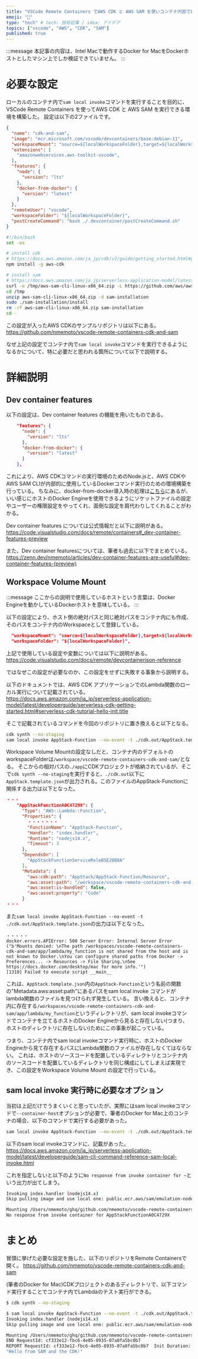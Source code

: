 ```yaml
---
title: "VSCode Remote Containers でAWS CDK と AWS SAM を使いコンテナ内部でLambdaを実行する"
emoji: "📌"
type: "tech" # tech: 技術記事 / idea: アイデア
topics: ["vscode", "AWS", "CDK", "SAM"]
published: true
---
```


:::message
本記事の内容は、Intel Macで動作するDocker for MacをDockerホストとしたマシン上でしか検証できていません。
:::

# 必要な設定

ローカルのコンテナ内で`sam local invoke`コマンドを実行することを目的に、VSCode Remote Containers を使ってAWS CDK と AWS SAM を実行できる環境を構築した。
設定は以下の2ファイルです。

```json:.devcontainer/devcontainer.json
{
  "name": "cdk-and-sam",
  "image": "mcr.microsoft.com/vscode/devcontainers/base:debian-11",
  "workspaceMount": "source=${localWorkspaceFolder},target=${localWorkspaceFolder},type=bind",
  "extensions": [
    "amazonwebservices.aws-toolkit-vscode",
  ],
  "features": {
    "node": {
      "version": "lts"
    },
    "docker-from-docker": {
      "version": "latest"
    }
  },
  "remoteUser": "vscode",
  "workspaceFolder": "${localWorkspaceFolder}",
  "postCreateCommand": "bash ./.devcontainer/postCreateCommand.sh"
}
```

```bash:.devcontainer/postCreateCommand.sh
#!/bin/bash
set -ex

# install cdk
# https://docs.aws.amazon.com/ja_jp/cdk/v2/guide/getting_started.html#getting_started_install
npm install -g aws-cdk

# install sam
# https://docs.aws.amazon.com/ja_jp/serverless-application-model/latest/developerguide/serverless-sam-cli-install-linux.html#serverless-sam-cli-install-linux-sam-cli
curl -o /tmp/aws-sam-cli-linux-x86_64.zip -L https://github.com/aws/aws-sam-cli/releases/latest/download/aws-sam-cli-linux-x86_64.zip
cd /tmp
unzip aws-sam-cli-linux-x86_64.zip -d sam-installation
sudo ./sam-installation/install
rm -rf aws-sam-cli-linux-x86_64.zip sam-installation
cd -
```

この設定が入ったAWS CDKのサンプルリポジトリは以下にある。
https://github.com/nmemoto/vscode-remote-containers-cdk-and-sam

なぜ上記の設定でコンテナ内で`sam local invoke`コマンドを実行できるようになるかについて、特に必要だと思われる箇所について以下で説明する。

# 詳細説明

## Dev container features

以下の設定は、Dev container features の機能を用いたものである。
```json
    "features": {
      "node": {
        "version": "lts"
      },
      "docker-from-docker": {
        "version": "latest"
      }
    },
```

これにより、AWS CDKコマンドの実行環境のためのNode.jsと、AWS CDKやAWS SAM CLIが内部的に使用しているDockerコマンド実行のための環境構築を行っている。
ちなみに、docker-from-docker導入時の処理は[こちら](https://github.com/microsoft/vscode-dev-containers/blob/6ae40d55b753e0af7f23f3da53efd587eecbd5f5/script-library/docker-debian.sh)にあるが、いい感じにホストのDocker Engineを使用できるようにソケットファイルの設定やユーザーの権限設定をやってくれ、面倒な設定を肩代わりしてくれることがわかる。

Dev container features については公式情報だと以下に説明がある。
https://code.visualstudio.com/docs/remote/containers#_dev-container-features-preview

また、Dev container featuresについては、筆者も過去に以下でまとめている。
https://zenn.dev/nmemoto/articles/dev-container-features-are-useful#dev-container-features-(preview)

## Workspace Volume Mount

:::message
ここからの説明で使用しているホストという言葉は、Docker Engineを動かしているDockerホストを意味している。
:::

以下の設定により、ホスト側の絶対パスと同じ絶対パスをコンテナ内にも作成、そのパスをコンテナ内のWorkspaceとして登録している。

```json
  "workspaceMount": "source=${localWorkspaceFolder},target=${localWorkspaceFolder},type=bind",
  "workspaceFolder": "${localWorkspaceFolder}",
```

上記で使用している設定や変数については以下に説明がある。
https://code.visualstudio.com/docs/remote/devcontainerjson-reference

ではなぜこの設定が必要なのか、この設定をせずに失敗する事象から説明する。

以下のドキュメントでは、AWS CDK アプリケーションでのLambda関数のローカル実行について記載されている。
https://docs.aws.amazon.com/ja_jp/serverless-application-model/latest/developerguide/serverless-cdk-getting-started.html#serverless-cdk-tutorial-hello-init.title

そこで記載されているコマンドを今回のリポジトリに置き換えると以下となる。

```bash
cdk synth --no-staging
sam local invoke AppStack-Function --no-event -t ./cdk.out/AppStack.template.json
```

Workspace Volume Mountの設定なしだと、コンテナ内のデフォルトのworkspaceFolderは`/workspace/vscode-remote-containers-cdk-and-sam/`となる。
そこからの相対パスの`./app`にCDKプロジェクトが格納されているが、そこで`cdk synth --no-staging`を実行すると、`./cdk.out`以下に`AppStack.template.json`が出力される。このファイルのAppStack-Functionに関係する出力は以下となった。

```json:/workspace/vscode-remote-containers-cdk-and-sam/app/cdk.out/AppStack.template.json
・・・
    "AppStackFunctionA0C4729X": {
      "Type": "AWS::Lambda::Function",
      "Properties": {
        ・・・・・・・
        "FunctionName": "AppStack-Function",
        "Handler": "index.handler",
        "Runtime": "nodejs14.x",
        "Timeout": 3
      },
      "DependsOn": [
        "AppStackFunctionServiceRoleB5E28B8A"
      ],
      "Metadata": {
        "aws:cdk:path": "AppStack/AppStack-Function/Resource",
        "aws:asset:path": "/workspace/vscode-remote-containers-cdk-and-sam/app/lambda/my_function",
        "aws:asset:is-bundled": false,
        "aws:asset:property": "Code"
      }
・・・
```

また`sam local invoke AppStack-Function --no-event -t ./cdk.out/AppStack.template.json`の出力は以下となった。
```
・・・・・
docker.errors.APIError: 500 Server Error: Internal Server Error ("b'Mounts denied: \nThe path /workspaces/vscode-remote-containers-cdk-and-sam/app/lambda/my_function is not shared from the host and is not known to Docker.\nYou can configure shared paths from Docker -> Preferences... -> Resources -> File Sharing.\nSee https://docs.docker.com/desktop/mac for more info.'")
[1310] Failed to execute script __main__
```

これは、`AppStack.template.json`内の`AppStack-Function`という名前の関数の"Metadata.aws:asset:path"にあるパスをsam local invoke コマンドがlambda関数のファイルを見つけられず発生している。
言い換えると、コンテナ内に存在する`/workspaces/vscode-remote-containers-cdk-and-sam/app/lambda/my_function`というディレクトリが、sam local invokeコマンドでコンテナを立てるホストのDocker Engineから見ると存在しない(つまり、ホストのディレクトリに存在しない)ためにこの事象が起こっている。

つまり、コンテナ内でsam local invokeコマンド実行時に、ホストのDocker Engineから見て存在するパスにLambda関数のファイルが存在しなくてはならない。
これは、ホストのソースコードを配置しているディレクトリとコンテナ内のソースコードを配置しているディレクトリを同じ構成にしてしまえば実現でき、この設定をWorkspace Volume Mount の設定で行っている。


## sam local invoke 実行時に必要なオプション

当初は上記だけでうまくいくと思っていたが、実際にはsam local invokeコマンドで`--container-host`オプションが必要で、筆者のDocker for Mac上のコンテナの場合、以下のコマンドで実行する必要があった。

```bash
sam local invoke AppStack-Function --no-event -t ./cdk.out/AppStack.template.json --container-host host.docker.internal
```

以下のsam local invokeコマンドに、記載があった。
https://docs.aws.amazon.com/ja_jp/serverless-application-model/latest/developerguide/sam-cli-command-reference-sam-local-invoke.html

これを指定しないと以下のように`No response from invoke container for ~`という出力が出てしまう。

```bash
Invoking index.handler (nodejs14.x)
Skip pulling image and use local one: public.ecr.aws/sam/emulation-nodejs14.x:rapid-1.40.1-x86_64.

Mounting /Users/nmemoto/ghq/github.com/nmemoto/vscode-remote-containers-cdk-and-sam/app/lambda/my_function as /var/task:ro,delegated inside runtime container
No response from invoke container for AppStackFunctionA0C4729X
```

# まとめ

冒頭に挙げた必要な設定を施した、以下のリポジトリをRemote Containersで開く。
https://github.com/nmemoto/vscode-remote-containers-cdk-and-sam

(筆者のDocker for Mac)CDKプロジェクトのあるディレクトリで、以下コマンド実行することでコンテナ内でLambdaのテスト実行ができる。

```bash
$ cdk synth --no-staging

$ sam local invoke AppStack-Function --no-event -t ./cdk.out/AppStack.template.json --container-host host.docker.internal
Invoking index.handler (nodejs14.x)
Skip pulling image and use local one: public.ecr.aws/sam/emulation-nodejs14.x:rapid-1.40.1-x86_64.

Mounting /Users/nmemoto/ghq/github.com/nmemoto/vscode-remote-containers-cdk-and-sam/app/lambda/my_function as /var/task:ro,delegated inside runtime container
END RequestId: cf333e12-fbc6-4e05-8935-07a8fa5bc0b7
REPORT RequestId: cf333e12-fbc6-4e05-8935-07a8fa5bc0b7  Init Duration: 0.27 ms  Duration: 284.44 ms     Billed Duration: 285 ms Memory Size: 128 MB        Max Memory Used: 128 MB
"Hello from SAM and the CDK!"
```